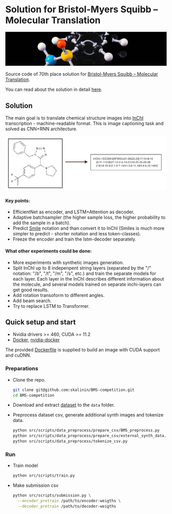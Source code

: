 # Solution for Bristol-Myers Squibb – Molecular Translation

![header](data/header.jpeg)

Source code of 70th place solution for [Bristol-Myers Squibb – Molecular Translation](https://www.kaggle.com/c/bms-molecular-translation/).

You can read about the solution in detail [here](https://www.kaggle.com/c/bms-molecular-translation/discussion/243868).

## Solution

The main goal is to translate chemical structure images into [InChI](https://en.wikipedia.org/wiki/International_Chemical_Identifier) transcription - machine-readable format. This is image captioning task and solved as CNN+RNN architecture.

<p align="center">
  <img src="data/image_captioning.png" />
</p>

#### Key points:

* EfficientNet as encoder, and LSTM+Attention as decoder.
* Adaptive batchsampler (the higher sample loss, the higher probability to add the sample in a batch).
* Predict [Smile](https://en.wikipedia.org/wiki/Simplified_molecular-input_line-entry_system) notation and than convert it to InChI (Smiles is much more simpler to predict - shorter notation and less token-classes).
* Freeze the encoder and train the lstm-decoder separately.

#### What other experiments could be done:

* More experiments with synthetic images generation.
* Split InChI up to 8 indepenpent string layers (separated by the "/" notation: "/b", "/t", "/m", "/s", etc.) and train the separate models for each layer. Each layer in the InChI describes different information about the molecule, and several models trained on separate inchi-layers can get good results.
* Add rotation transoform to different angles.
* Add beam search.
* Try to replace LSTM to Transformer.

## Quick setup and start

*  Nvidia drivers >= 460, CUDA >= 11.2
*  [Docker](https://www.docker.com/), [nvidia-docker](https://github.com/NVIDIA/nvidia-docker)

The provided [Dockerfile](Dockerfile) is supplied to build an image with CUDA support and cuDNN.

### Preparations

* Clone the repo.
    ```bash
    git clone git@github.com:skalinin/BMS-competition.git
    cd BMS-competition
    ```

* Download and extract [dataset](https://www.kaggle.com/c/bms-molecular-translation/data) to the `data` folder.

* Preprocess dataset csv, generate additional synth images and tokenize data.
    ```bash
    python src/scripts/data_preprocess/prepare_csv/BMS_preprocess.py
    python src/scripts/data_preprocess/prepare_csv/external_synth_data.py
    python src/scripts/data_preprocess/tokenize_csv.py
    ```

### Run

* Train model
  ```bash
  python src/scripts/train.py
  ```

* Make submission csv
  ```bash
  python src/scripts/submission.py \
    --encoder_pretrain /path/to/encoder-weigths \
    --decoder_pretrain /path/to/decoder-weigths
  ```

